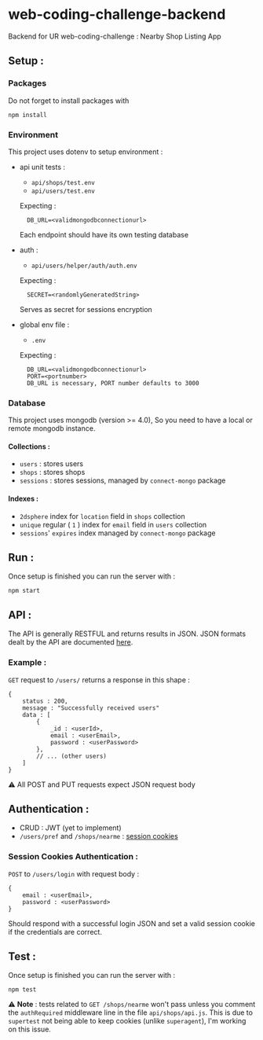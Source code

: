 # web-coding-challenge-backend
Backend for UR web-coding-challenge : Nearby Shop Listing App

## Setup :

### Packages

Do not forget to install packages with

    npm install

### Environment

This project uses dotenv to setup environment : 

* api unit tests : 
    * `api/shops/test.env`
    * `api/users/test.env`
    
    Expecting : 
        
        DB_URL=<validmongodbconnectionurl>
    Each endpoint should have its own testing database

* auth : 
    * `api/users/helper/auth/auth.env`
    
    Expecting : 
        
        SECRET=<randomlyGeneratedString>
    Serves as secret for sessions encryption

* global env file :
    * `.env` 

    Expecting : 
        
        DB_URL=<validmongodbconnectionurl>
        PORT=<portnumber>
        DB_URL is necessary, PORT number defaults to 3000

### Database

This project uses mongodb (version >= 4.0), So you need to have a local or remote mongodb instance.

#### Collections : 

* `users` : stores users
* `shops` : stores shops
* `sessions` : stores sessions, managed by `connect-mongo` package

#### Indexes :

* `2dsphere` index for `location` field in `shops` collection
* `unique` regular ( `1` ) index for `email` field in `users` collection
* `sessions`' `expires` index managed by `connect-mongo` package

## Run :

Once setup is finished you can run the server with :
    
    npm start

## API : 

The API is generally RESTFUL and returns results in JSON. JSON formats dealt by the API are documented [here](https://github.com/Z3U2/web-coding-challenge-backend/blob/master/API_DOC.md).

### Example :
`GET` request to `/users/` returns a response in this shape :

    {
        status : 200,
        message : "Successfully received users"
        data : [
            {
                _id : <userId>,
                email : <userEmail>,
                password : <userPassword>
            },
            // ... (other users)
        ]
    }

⚠️ All POST and PUT requests expect JSON request body

## Authentication :
* CRUD : JWT (yet to implement)
* `/users/pref` and `/shops/nearme` : [session cookies](#session-cookies-authentication)

### Session Cookies Authentication : 

`POST` to `/users/login` with request body :
    
    {
        email : <userEmail>,
        password : <userPassword>
    }

Should respond with a successful login JSON and set a valid session cookie if the credentials are correct.

## Test :

Once setup is finished you can run the server with :
    
    npm test

⚠️ **Note** : tests related to `GET /shops/nearme` won't pass unless you comment the `authRequired` middleware line in the file `api/shops/api.js`. This is due to `supertest` not being able to keep cookies (unlike `superagent`), I'm working on this issue.